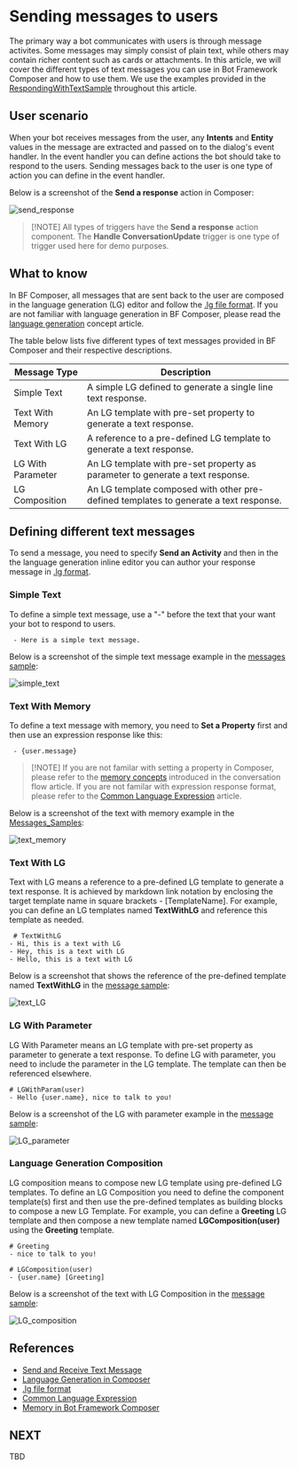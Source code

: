 # Sending messages to users
The primary way a bot communicates with users is through message activites. Some messages may simply consist of plain text, while others may contain richer content such as cards or attachments. In this article, we will cover the different types of text messages you can use in Bot Framework Composer and how to use them. We use the examples provided in the [RespondingWithTextSample](https://github.com/microsoft/BotFramework-Composer/tree/master/Composer/packages/server/assets/projects/RespondingWithTextSample) throughout this article. 

## User scenario
When your bot receives messages from the user, any **Intents** and **Entity** values in the message are extracted and passed on to the dialog's event handler. In the event handler you can define actions the bot should take to respond to the users. Sending messages back to the user is one type of action you can define in the event handler. 

Below is a screenshot of the **Send a response** action in Composer: 

![send_response](./media/send_messages/send_response.png)

> [!NOTE] All types of triggers have the **Send a response** action component. The **Handle ConversationUpdate** trigger is one type of trigger used here for demo purposes. 

## What to know
In BF Composer, all messages that are sent back to the user are composed in the language generation (LG) editor and follow the [.lg file format](https://github.com/microsoft/BotBuilder-Samples/blob/master/experimental/language-generation/docs/lg-file-format.md). If you are not familiar with language generation in BF Composer, please read the [language generation](https://github.com/microsoft/BotFramework-Composer/blob/kaiqb/Ignite2019/docs/concept-language-genereation-draft.md) concept article. 

The table below lists five different types of text messages provided in BF Composer and their respective descriptions. 

| Message Type     | Description                                                                                  |
| ---------------- | -------------------------------------------------------------------------------------------- |
| Simple Text      | A simple LG defined to generate a single line text response. |
| Text With Memory | An LG template with pre-set property to generate a text response.    |
| Text With LG     | A reference to a pre-defined LG template to generate a text response. |
| LG With Parameter | An LG template with pre-set property as parameter to generate a text response. |
| LG Composition    | An LG template composed with other pre-defined templates to generate a text response. |

## Defining different text messages
To send a message, you need to specify **Send an Activity** and then in the the language generation inline editor you can author your response message in [.lg format](https://github.com/microsoft/BotBuilder-Samples/blob/master/experimental/language-generation/docs/lg-file-format.md). 

### Simple Text
To define a simple text message, use a "-" before the text that your want your bot to respond to users. 

     - Here is a simple text message. 

Below is a screenshot of the simple text message example in the [messages sample](https://github.com/microsoft/BotFramework-Composer/tree/master/SampleBots/Message_Samples/ComposerDialogs): 

![simple_text](./media/send_messages/simple_text.png)

### Text With Memory
To define a text message with memory, you need to **Set a Property** first and then use an expression response like this: 

     - {user.message} 

> [!NOTE] If you are not familar with setting a property in Composer, please refer to the [memory concepts](https://github.com/microsoft/BotFramework-Composer/blob/kaiqb/Ignite2019/docs/concept-memory-draft.md) introduced in the conversation flow article. If you are not familar with expression response format, please refer to the [Common Language Expression](https://github.com/microsoft/BotBuilder-Samples/tree/master/experimental/common-expression-language#readme) article. 

Below is a screenshot of the text with memory example in the [Messages_Samples](https://github.com/microsoft/BotFramework-Composer/tree/master/SampleBots/Message_Samples/ComposerDialogs): 

![text_memory](./media/send_messages/text_memory.png)

### Text With LG
Text with LG means a reference to a pre-defined LG template to generate a text response. It is achieved by markdown link notation by enclosing the target template name in square brackets - [TemplateName]. For example, you can define an LG templates named **TextWithLG** and reference this template as needed. 

     # TextWithLG
    - Hi, this is a text with LG
    - Hey, this is a text with LG
    - Hello, this is a text with LG 

Below is a screenshot that shows the reference of the pre-defined template named **TextWithLG** in the [message sample](https://github.com/microsoft/BotFramework-Composer/tree/master/SampleBots/Message_Samples/ComposerDialogs): 

![text_LG](./media/send_messages/text_LG.png)

### LG With Parameter
LG With Parameter means an LG template with pre-set property as parameter to generate a text response. To define LG with parameter, you need to include the parameter in the LG template. The template can then be referenced elsewhere. 

    # LGWithParam(user)
    - Hello {user.name}, nice to talk to you!

Below is a screenshot of the LG with parameter example in the [message sample](https://github.com/microsoft/BotFramework-Composer/tree/master/SampleBots/Message_Samples/ComposerDialogs): 

![LG_parameter](./media/send_messages/LG_parameter.png)

### Language Generation Composition
LG composition means to compose new LG template using pre-defined LG templates. To define an LG Composition you need to define the component template(s) first and then use the pre-defined templates as building blocks to compose a new LG Template. For example, you can define a **Greeting** LG template and then compose a new template named **LGComposition(user)** using the **Greeting** template. 

    # Greeting
    - nice to talk to you!

    # LGComposition(user)
    - {user.name} [Greeting]

Below is a screenshot of the text with LG Composition in the [message sample](https://github.com/microsoft/BotFramework-Composer/tree/master/SampleBots/Message_Samples/ComposerDialogs): 

![LG_composition](./media/send_messages/LG_composition.png)


## References 
- [Send and Receive Text Message](https://docs.microsoft.com/en-us/azure/bot-service/bot-builder-howto-send-messages?view=azure-bot-service-4.0)
- [Language Generation in Composer](https://github.com/microsoft/BotFramework-Composer/blob/kaiqb/Ignite2019/docs/concept-language-genereation-draft.md)
- [.lg file format](https://github.com/microsoft/BotBuilder-Samples/blob/master/experimental/language-generation/docs/lg-file-format.md)
- [Common Language Expression](https://github.com/microsoft/BotBuilder-Samples/tree/master/experimental/common-expression-language#readme)
- [Memory in Bot Framework Composer](https://github.com/microsoft/BotFramework-Composer/blob/kaiqb/Ignite2019/docs/concept-memory-draft.md)

## NEXT
TBD
